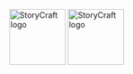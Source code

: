 <img height="100" src="https://cdn.gaetandev.fr/storycraft/files/storycraft.png" alt="StoryCraft logo" />
<img height="100" src="https://cdn.gaetandev.fr/storycraft/files/skysword.png" alt="StoryCraft logo" />
